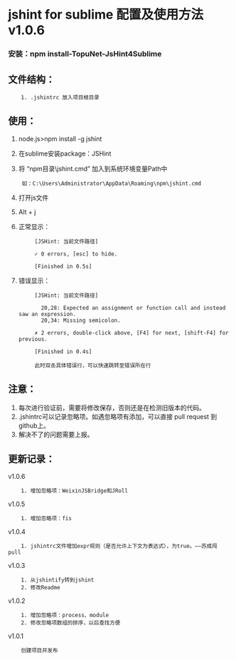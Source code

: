 # jshint for sublime 配置及使用方法 v1.0.6
### 安装：npm install-TopuNet-JsHint4Sublime  

文件结构：
-------------

		1. .jshintrc 放入项目根目录

使用：
--------------

1. node.js>npm install -g jshint
1. 在sublime安装package：JSHint
1. 将 “npm目录\jshint.cmd” 加入到系统环境变量Path中

        如：C:\Users\Administrator\AppData\Roaming\npm\jshint.cmd
1. 打开js文件
1. Alt + j
1. 正常显示：

            [JSHint: 当前文件路径]

            ✓ 0 errors, [esc] to hide.

            [Finished in 0.5s]

1. 错误显示：

            [JSHint: 当前文件路径]

              20,28: Expected an assignment or function call and instead saw an expression.
              20,34: Missing semicolon.

            ✗ 2 errors, double-click above, [F4] for next, [shift-F4] for previous.

            [Finished in 0.4s]

            此时双击具体错误行，可以快速跳转至错误所在行

注意：
--------------

1. 每次进行验证前，需要将修改保存，否则还是在检测旧版本的代码。
1. .jshintrc可以记录忽略项。如遇忽略项有添加，可以直接 pull request 到github上。
1. 解决不了的问题需要上报。

更新记录：
--------------
v1.0.6

        1. 增加忽略项：WeixinJSBridge和JRoll
        
v1.0.5

        1. 增加忽略项：fis
        
v1.0.4

        1. jshintrc文件增加expr规则（是否允许上下文为表达式），为true。——苏成闯 pull

v1.0.3

        1. 从jshintify转到jshint
        2. 修改Readme

v1.0.2

        1. 增加忽略项：process、module
        2. 修改忽略项数组的排序，以后查找方便

v1.0.1

        创建项目并发布
